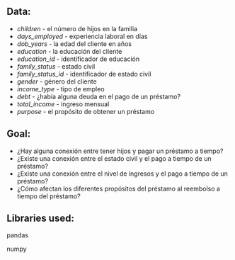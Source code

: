 ## Data:



- *children* - el número de hijos en la familia
- *days_employed* - experiencia laboral en días
- *dob_years* - la edad del cliente en años
- *education* - la educación del cliente
- *education_id* - identificador de educación
- *family_status* - estado civil
- *family_status_id* - identificador de estado civil
- *gender* - género del cliente
- *income_type* - tipo de empleo
- *debt* - ¿había alguna deuda en el pago de un préstamo?
- *total_income* - ingreso mensual
- *purpose* - el propósito de obtener un préstamo

## Goal:

- ¿Hay alguna conexión entre tener hijos y pagar un préstamo a tiempo?
- ¿Existe una conexión entre el estado civil y el pago a tiempo de un préstamo?
- ¿Existe una conexión entre el nivel de ingresos y el pago a tiempo de un préstamo?
- ¿Cómo afectan los diferentes propósitos del préstamo al reembolso a tiempo del préstamo?

## Libraries used:

pandas

numpy

